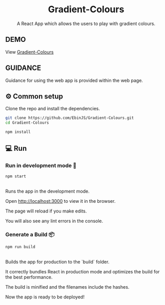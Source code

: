 <h1 align="center">Gradient-Colours</h1>
<div align="center">
  <p>A React App which allows the users to play with gradient colours.</p>
</div>

## DEMO

View [Gradient-Colours](https://gradient-colours-ebinjs.netlify.app/)

## GUIDANCE

Guidance for using the web app is provided within the web page.

## ⚙ Common setup

Clone the repo and install the dependencies.

```bash
git clone https://github.com/EbinJS/Gradient-Colours.git
cd Gradient-Colours
```

```bash
npm install
```

## 💻 Run

### Run in development mode 🧪

```
npm start
```
<br/>
Runs the app in the development mode.<br />

Open [http://localhost:3000](http://localhost:3000) to view it in the browser.

The page will reload if you make edits.<br />

You will also see any lint errors in the console.

### Generate a Build 📦

```
npm run build
```
<br/>
Builds the app for production to the `build` folder.<br />

It correctly bundles React in production mode and optimizes the build for the best performance.

The build is minified and the filenames include the hashes.<br />

Now the app is ready to be deployed!
